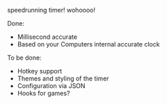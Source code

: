 speedrunning timer! wohoooo!

Done: 
- Millisecond accurate
- Based on your Computers internal accurate clock

To be done:
- Hotkey support
- Themes and styling of the timer
- Configuration via JSON
- Hooks for games?
